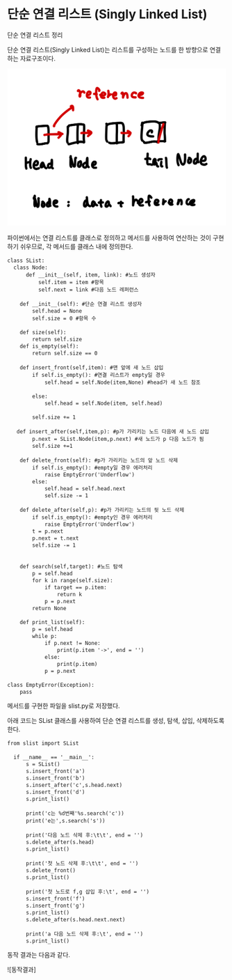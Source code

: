 # 단순 연결 리스트 (Singly Linked List)
단순 연결 리스트 정리

단순 연결 리스트(Singly Linked List)는 리스트를 구성하는 노드를 한 방향으로 연결하는 자료구조이다.

![단순 연결 리스트 도식화](https://github.com/JJUNHYEOK/data_structure/blob/main/IMG_0860.jpg)

파이썬에서는 연결 리스트를 클래스로 정의하고 메서드를 사용하여 연산하는 것이 구현하기 쉬우므로, 각 메서드를 클래스 내에 정의한다.

    class SList:
      class Node:
          def __init__(self, item, link): #노드 생성자
              self.item = item #항목
              self.next = link #다음 노드 레퍼런스

        def __init__(self): #단순 연결 리스트 생성자
            self.head = None
            self.size = 0 #항목 수

        def size(self):
            return self.size
        def is_empty(self):
            return self.size == 0
    
        def insert_front(self,item): #맨 앞에 새 노드 삽입
            if self.is_empty(): #연결 리스트가 empty일 경우
                self.head = self.Node(item,None) #head가 새 노드 참조

            else:
                self.head = self.Node(item, self.head)

            self.size += 1

       def insert_after(self,item,p): #p가 가리키는 노드 다음에 새 노드 삽입
            p.next = SList.Node(item,p.next) #새 노드가 p 다음 노드가 됨
            self.size +=1

        def delete_front(self): #p가 가리키는 노드의 앞 노드 삭제
            if self.is_empty(): #empty일 경우 에러처리
                raise EmptyError('Underflow')
            else:
                self.head = self.head.next
                self.size -= 1

        def delete_after(self,p): #p가 가리키는 노드의 뒷 노드 삭제
            if self.is_empty(): #empty인 경우 에러처리
                raise EmptyError('Underflow')
            t = p.next
            p.next = t.next
            self.size -= 1


        def search(self,target): #노드 탐색
            p = self.head
            for k in range(self.size):
                if target == p.item:
                    return k
                p = p.next
            return None
    
        def print_list(self):
            p = self.head
            while p:
                if p.next != None:
                    print(p.item '->', end = '')
                else:
                    print(p.item)
                p = p.next

    class EmptyError(Exception):
        pass

메서드를 구현한 파일을 slist.py로 저장했다.

아래 코드는 SList 클래스를 사용하여 단순 연결 리스트를 생성, 탐색, 삽입, 삭제하도록 한다.

    from slist import SList

      if __name__ == '__main__':
          s = SList()
          s.insert_front('a')
          s.insert_front('b')
          s.insert_after('c',s.head.next)
          s.insert_front('d')
          s.print_list()

          print('c는 %d번째'%s.search('c'))
          print('e는',s.search('s'))

          print('다음 노드 삭제 후:\t\t', end = '')
          s.delete_after(s.head)
          s.print_list()

          print('첫 노드 삭제 후:\t\t', end = '')
          s.delete_front()
          s.print_list()

          print('첫 노드로 f,g 삽입 후:\t', end = '')
          s.insert_front('f')
          s.insert_front('g')
          s.print_list()
          s.delete_after(s.head.next.next)

          print('a 다음 노드 삭제 후:\t', end = '')
          s.print_list()

    
동작 결과는 다음과 같다.

![동작결과]

